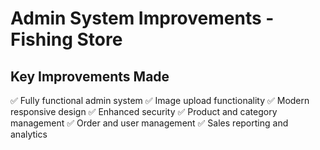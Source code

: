 # Admin System Improvements - Fishing Store

## Key Improvements Made

✅ Fully functional admin system
✅ Image upload functionality
✅ Modern responsive design
✅ Enhanced security
✅ Product and category management
✅ Order and user management
✅ Sales reporting and analytics
